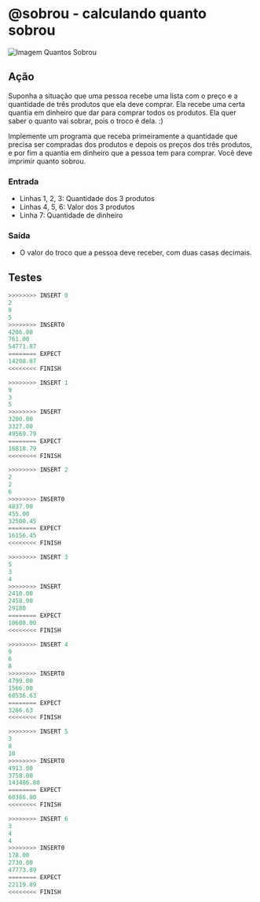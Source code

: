 # @sobrou - calculando quanto sobrou

![Imagem Quantos Sobrou](cover.jpg)

## Ação

Suponha a situação que uma pessoa recebe uma lista com o preço e a
quantidade de três produtos que ela deve comprar. Ela recebe uma certa quantia
em dinheiro que dar para comprar todos os produtos. Ela quer saber o quanto
vai sobrar, pois o troco é dela. :)

Implemente um programa que receba primeiramente a quantidade que precisa ser
compradas dos produtos e depois os preços dos três produtos, e por fim a
quantia em dinheiro que a pessoa tem para comprar. Você deve imprimir quanto
sobrou.

### Entrada

- Linhas 1, 2, 3: Quantidade dos 3 produtos
- Linhas 4, 5, 6: Valor dos 3 produtos
- Linha 7: Quantidade de dinheiro

### Saída

- O valor do troco que a pessoa deve receber, com duas casas decimais.

## Testes

```py
>>>>>>>> INSERT 0
2
8
5
>>>>>>>> INSERT0
4206.00
761.00
54771.87
======== EXPECT
14208.87
<<<<<<<< FINISH
```

```py
>>>>>>>> INSERT 1
9
3
5
>>>>>>>> INSERT
3200.00
3327.00
49569.79
======== EXPECT
16818.79
<<<<<<<< FINISH
```

```py
>>>>>>>> INSERT 2
2
2
6
>>>>>>>> INSERT0
4837.00
455.00
32500.45
======== EXPECT
16156.45
<<<<<<<< FINISH
```

```py
>>>>>>>> INSERT 3
5
3
4
>>>>>>>> INSERT
2410.00
2458.00
29180
======== EXPECT
10608.00
<<<<<<<< FINISH
```

```py
>>>>>>>> INSERT 4
9
6
8
>>>>>>>> INSERT0
4799.00
1566.00
60536.63
======== EXPECT
3266.63
<<<<<<<< FINISH
```

```py
>>>>>>>> INSERT 5
3
8
10
>>>>>>>> INSERT0
4913.00
3758.00
143486.80
======== EXPECT
60386.80
<<<<<<<< FINISH
```

```py
>>>>>>>> INSERT 6
3
4
4
>>>>>>>> INSERT0
178.00
2730.00
47773.89
======== EXPECT
22119.89
<<<<<<<< FINISH
```
